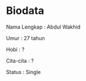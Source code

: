# Biodata

<p> Nama Lengkap : Abdul Wakhid </p>
<p> Umur : 27 tahun </p>
<p> Hobi : ? </p>
<p> Cita-cita : ? </p>
<p> Status : Single </p>